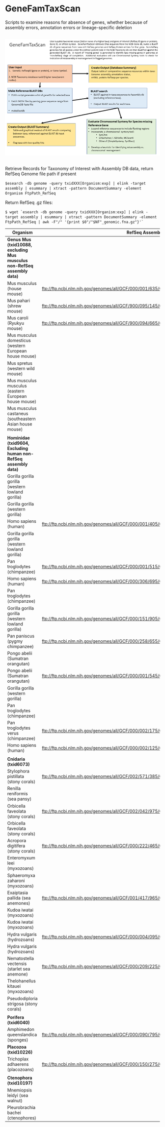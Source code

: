 # GeneFamTaxScan
Scripts to examine reasons for absence of genes, whether because of assembly errors, annotation errors or lineage-specific deletion


##
![GeneFamTaxScan](https://raw.githubusercontent.com/NCBI-Hackathons/GeneFamTaxScan/master/Images/GeneFamTaxScan.png?sanitize=true)
##


Retrieve Records for Taxonomy of Interest with Assembly DB data, return RefSeq Genome file path if present
```
$esearch -db genome -query txidXXX[Organism:exp] | elink -target assembly | esummary | xtract -pattern DocumentSummary -element Organism FtpPath_RefSeq
```
Return RefSeq .gz files:
```
$ wget `esearch -db genome -query txidXXX[Organism:exp] | elink -target assembly | esummary | xtract -pattern DocumentSummary -element FtpPath_RefSeq | awk -F"/" '{print $0"/"$NF"_genomic.fna.gz"}'`
```

|Organism|RefSeq Assembly|
|---------|---------------|
|**Genus Mus (txid10088, excluding Mus musculus non-RefSeq assembly data)**| |
|Mus musculus (house mouse)|      ftp://ftp.ncbi.nlm.nih.gov/genomes/all/GCF/000/001/635/GCF_000001635.26_GRCm38.p6|
|Mus pahari (shrew mouse) |       ftp://ftp.ncbi.nlm.nih.gov/genomes/all/GCF/900/095/145/GCF_900095145.1_PAHARI_EIJ_v1.1|
|Mus caroli (Ryukyu mouse) |      ftp://ftp.ncbi.nlm.nih.gov/genomes/all/GCF/900/094/665/GCF_900094665.1_CAROLI_EIJ_v1.1|
|Mus musculus domesticus (western European house mouse)||
|Mus spretus (western wild mouse)||
|Mus musculus musculus (eastern European house mouse)||
|Mus musculus castaneus (southeastern Asian house mouse)||
|||
|**Hominidae (txid9604, Excluding human non-RefSeq assembly data)**||
|Gorilla gorilla gorilla (western lowland gorilla)||
|Gorilla gorilla (western gorilla)||
|Homo sapiens (human)|    ftp://ftp.ncbi.nlm.nih.gov/genomes/all/GCF/000/001/405/GCF_000001405.37_GRCh38.p11|
|Gorilla gorilla gorilla (western lowland gorilla)||
|Pan troglodytes (chimpanzee)|    ftp://ftp.ncbi.nlm.nih.gov/genomes/all/GCF/000/001/515/GCF_000001515.7_Pan_tro_3.0|
|Homo sapiens (human)  |  ftp://ftp.ncbi.nlm.nih.gov/genomes/all/GCF/000/306/695/GCF_000306695.2_CHM1_1.1|
|Pan troglodytes (chimpanzee)||
|Gorilla gorilla gorilla (western lowland gorilla) |      ftp://ftp.ncbi.nlm.nih.gov/genomes/all/GCF/000/151/905/GCF_000151905.2_gorGor4|
|Pan paniscus (pygmy chimpanzee)| ftp://ftp.ncbi.nlm.nih.gov/genomes/all/GCF/000/258/655/GCF_000258655.2_panpan1.1|
|Pongo abelii (Sumatran orangutan)||
|Pongo abelii (Sumatran orangutan)    |   ftp://ftp.ncbi.nlm.nih.gov/genomes/all/GCF/000/001/545/GCF_000001545.4_P_pygmaeus_2.0.2|
|Gorilla gorilla (western gorilla)||
|Pan troglodytes (chimpanzee)||
|Pan troglodytes verus (chimpanzee)  |    ftp://ftp.ncbi.nlm.nih.gov/genomes/all/GCF/000/002/175/GCF_000002175.1_CCYSCv1|
|Homo sapiens (human) |   ftp://ftp.ncbi.nlm.nih.gov/genomes/all/GCF/000/002/125/GCF_000002125.1_HuRef|
|||
|**Cnidaria (txid6073)**| |
|Stylophora pistillata (stony corals)|    ftp://ftp.ncbi.nlm.nih.gov/genomes/all/GCF/002/571/385/GCF_002571385.1_Stylophora_pistillata_v1 |
|Renilla reniformis (sea pansy)| |
|Orbicella faveolata (stony corals)|      ftp://ftp.ncbi.nlm.nih.gov/genomes/all/GCF/002/042/975/GCF_002042975.1_ofav_dov_v1|
|Orbicella faveolata (stony corals)||
|Acropora digitifera (stony corals) |     ftp://ftp.ncbi.nlm.nih.gov/genomes/all/GCF/000/222/465/GCF_000222465.1_Adig_1.1|
|Enteromyxum leei (myxozoans)||
|Sphaeromyxa zaharoni (myxozoans)||
|Exaiptasia pallida (sea anemones)|       ftp://ftp.ncbi.nlm.nih.gov/genomes/all/GCF/001/417/965/GCF_001417965.1_Aiptasia_genome_1.1|
|Kudoa iwatai (myxozoans)||
|Kudoa iwatai (myxozoans)||
|Hydra vulgaris (hydrozoans)|     ftp://ftp.ncbi.nlm.nih.gov/genomes/all/GCF/000/004/095/GCF_000004095.1_Hydra_RP_1.0|
|Hydra vulgaris (hydrozoans)||
|Nematostella vectensis (starlet sea anemone)| ftp://ftp.ncbi.nlm.nih.gov/genomes/all/GCF/000/209/225/GCF_000209225.1_ASM20922v1|
|Thelohanellus kitauei (myxozoans)||
|Pseudodiploria strigosa (stony corals)| |
|||
|**Porifera (txid6040)**| |
|Amphimedon queenslandica (sponges) | ftp://ftp.ncbi.nlm.nih.gov/genomes/all/GCF/000/090/795/GCF_000090795.1_v1.0 |
|**Placozoa (txid10226)**| |
Trichoplax adhaerens (placozoans)|       ftp://ftp.ncbi.nlm.nih.gov/genomes/all/GCF/000/150/275/GCF_000150275.1_v1.0|
|||
|**Ctenophora (txid10197)**| |
|Mnemiopsis leidyi (sea walnut)| |
|Pleurobrachia bachei (ctenophores)| |
